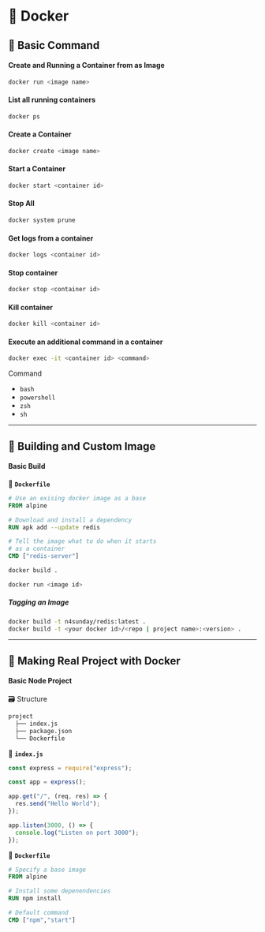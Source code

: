 # 🐳 Docker


## 🚀 Basic Command

#### Create and Running a Container from as Image

```sh
docker run <image name>
```

#### List all running containers

```sh
docker ps
```

#### Create a Container

```sh
docker create <image name>
```

#### Start a Container

```sh
docker start <container id>
```

#### Stop All

```sh
docker system prune
```

#### Get logs from a container

```sh
docker logs <container id>
```

#### Stop container

```sh
docker stop <container id>
```

#### Kill container

```sh
docker kill <container id>
```

#### Execute an additional command in a container

```sh
docker exec -it <container id> <command>
```

Command

- `bash`
- `powershell`
- `zsh`
- `sh`

---

## 🚀 Building and Custom Image

#### Basic Build

📄 **`Dockerfile`**

```Dockerfile
# Use an exising docker image as a base
FROM alpine

# Download and install a dependency
RUN apk add --update redis

# Tell the image what to do when it starts
# as a container
CMD ["redis-server"]
```

```sh
docker build .

docker run <image id>
```

##### Tagging an Image

```sh
docker build -t n4sunday/redis:latest .
docker build -t <your docker id>/<repo | project name>:<version> .
```

---

## 🚀 Making Real Project with Docker

#### Basic Node Project

🗃️ Structure

```sh
project
  ├── index.js
  ├── package.json
  └── Dockerfile
```

📄 **`index.js`**

```js
const express = require("express");

const app = express();

app.get("/", (req, res) => {
  res.send("Hello World");
});

app.listen(3000, () => {
  console.log("Listen on port 3000");
});
```

📄 **`Dockerfile`**

```Dockerfile
# Specify a base image
FROM alpine

# Install some depenendencies
RUN npm install

# Default command
CMD ["npm","start"]
```
